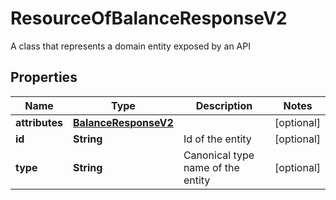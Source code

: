 

# ResourceOfBalanceResponseV2

A class that represents a domain entity exposed by an API

## Properties

| Name | Type | Description | Notes |
|------------ | ------------- | ------------- | -------------|
|**attributes** | [**BalanceResponseV2**](BalanceResponseV2.md) |  |  [optional] |
|**id** | **String** | Id of the entity |  [optional] |
|**type** | **String** | Canonical type name of the entity |  [optional] |



